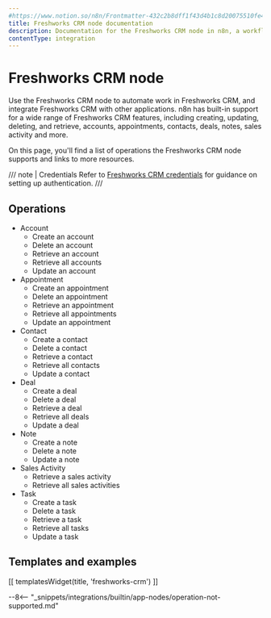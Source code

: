 ```yaml
---
#https://www.notion.so/n8n/Frontmatter-432c2b8dff1f43d4b1c8d20075510fe4
title: Freshworks CRM node documentation
description: Documentation for the Freshworks CRM node in n8n, a workflow automation platform. Includes details of operations and configuration, and links to examples and credentials information.
contentType: integration
---
```


# Freshworks CRM node

Use the Freshworks CRM node to automate work in Freshworks CRM, and integrate Freshworks CRM with other applications. n8n has built-in support for a wide range of Freshworks CRM features, including creating, updating, deleting, and retrieve, accounts, appointments, contacts, deals, notes, sales activity and more. 

On this page, you'll find a list of operations the Freshworks CRM node supports and links to more resources.

/// note | Credentials
Refer to [Freshworks CRM credentials](/integrations/builtin/credentials/freshworkscrm/) for guidance on setting up authentication. 
///

## Operations

* Account
    * Create an account
    * Delete an account
    * Retrieve an account
    * Retrieve all accounts
    * Update an account
* Appointment
    * Create an appointment
    * Delete an appointment
    * Retrieve an appointment
    * Retrieve all appointments
    * Update an appointment
* Contact
    * Create a contact
    * Delete a contact
    * Retrieve a contact
    * Retrieve all contacts
    * Update a contact
* Deal
    * Create a deal
    * Delete a deal
    * Retrieve a deal
    * Retrieve all deals
    * Update a deal
* Note
    * Create a note
    * Delete a note
    * Update a note
* Sales Activity
    * Retrieve a sales activity
    * Retrieve all sales activities
* Task
    * Create a task
    * Delete a task
    * Retrieve a task
    * Retrieve all tasks
    * Update a task

## Templates and examples

<!-- see https://www.notion.so/n8n/Pull-in-templates-for-the-integrations-pages-37c716837b804d30a33b47475f6e3780 -->
[[ templatesWidget(title, 'freshworks-crm') ]]

--8<-- "_snippets/integrations/builtin/app-nodes/operation-not-supported.md"

